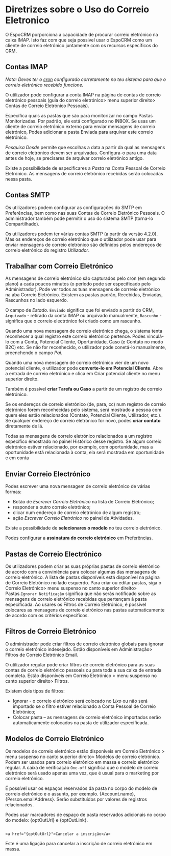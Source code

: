 # Diretrizes sobre o Uso do Correio Eletronico

O EspoCRM porporciona a capacidade de procurar correio eletrónico na caixa IMAP. Isto faz com que seja  possivel usar o EspoCRM como um cliente de correio eletrónico juntamente com os recursos específicos do CRM.

## Contas IMAP

*Nota: Deves ter o [cron](https://github.com/espocrm/documentation/blob/master/administration/server-configuration.md#setup-a-crontab) configurado corretamente no teu sistema para que o correio eletrónico recebido funcione.*

O utilizador pode configurar a conta IMAP na página de contas de correio eletrónico pessoais (guia do correio eletrónico> menu superior direito> Contas de Correio Eletrónico Pessoais).

Especifica quais as pastas que são para monitorizar no campo Pastas Monitorizadas. Por padrão, ele está configurado no INBOX. Se usas um cliente de correio eletrónico externo para enviar mensagens de correio eletrónico, Podes adicionar a pasta Enviada para arquivar este correio eletrónico.

*Pesquisa Desde* permite que escolhas a data a partir da qual as mensagens de correio eletrónico devem ser arquivadas. Configura-o para uma data antes de hoje, se precisares de arquivar correio eletrónico antigo.

Existe a possibilidade de especificares a *Pasta* na Conta Pessoal de Correio Eletrónico. As mensagens de correio eletrónico recebidas serão colocadas nessa pasta.

## Contas SMTP

Os utilizadores podem configurar as configurações do SMTP em Preferências, bem como nas suas Contas de Correio Eletrónico Pessoais. O administrador também pode permitir o uso do sistema SMTP (torna-lo Compartilhado).

Os utilizadores podem ter várias contas SMTP (a partir da versão 4.2.0). Mas os endereços de correio eletrónico que o utilizador pode usar para enviar mensagens de correio eletrónico são definidos pelos endereços de correio eletrónico do registro *Utilizador*.

## Trabalhar com Correio Eletrónico

As mensagens de correio eletrónico são capturados pelo cron (em segundo plano) a cada poucos minutos (o período pode ser especificado pelo Administrador).
Pode ver todos as tuas mensagens de corrreio eletrónico na aba Correio Eletrónico. Existem as pastas padrão, Recebidas, Enviadas, Rascunhos no lado esquerdo.

O campo de *Estado*. `Enviado` significa que foi enviado a partir do CRM, `Arquivado` - retirado da conta IMAP ou arquivado manualmente, `Rascunho` - significa que o correio electrónico foi criado como um rascunho.

Quando uma nova mensagem de correio eletrónico chega, o sistema tenta reconhecer a qual registro este correio eletrónico pertence. Podes vinculá-lo com a Conta, Potencial Cliente, Oportunidade, Caso (e Contato no modo B2C) etc. Se não for reconhecido, o utilizador pode conetá-lo manualmente, preenchendo o campo *Pai*.

Quando uma nova mensagem de correio eletrónico vier de um novo potencial cliente, o utilizador pode **converte-lo em Potencial Cliente**. Abre a entrada de correio eletrónico e clica em Criar potencial cliente no menu superior direito.

Também é possível **criar Tarefa ou Caso** a partir de um registro de correio eletrónico.

Se os endereços de correio eletrónico (de, para, cc) num registro de correio eletrónico forem reconhecidas pelo sistema, será mostrado a pessoa com quem eles estão relacionados (Contato, Potencial Cliente, Utilizador, etc.). Se qualquer endereço de correio eletrónico for novo, podes **criar contato** diretamente de lá.

Todas as mensagens de correio eletrónico relacionados a um registro específico émostrado no painel Histórico desse registro. Se algum correio eletrónico estiver relacionado, por exemplo, com oportunidade, mas a oportunidade está relacionada à conta, ela será mostrada em oportunidade e em conta

## Enviar Correio Electrónico

Podes escrever uma nova mensagem de correio eletrónico de várias formas:
* Botão de *Escrever Correio Eletrónico* na lista de Correio Eletrónico;
* responder a outro correio eletrónico;
* clicar num endereço de correio eletrónico de algum registro;
* ação *Escrever Correio Eletrónico* no painel de Atividades.

Existe a possibilidade de **selecionares o modelo** no teu correio eletrónico.

Podes configurar a **assinatura do correio eletrónico** em Preferências.

## Pastas de Correio Electrónico

Os utilizadores podem criar as suas próprias pastas de correio eletrónico de acordo com a conviniência para colocar algumas das mensagens de correio eletrónico. A lista de pastas disponíveis está disponível na página de Correio Eletrónico no lado esquerdo. Para criar ou editar pastas, siga o Correio Eletrónico> menu suspenso no canto superior direito> Pastas.`Ignorar Notificação` significa que não serás notificado sobre as mensagens de correio eletrónico recebidas que pertençam à pasta especificada. Ao usares os Filtros de Correio Eletrónico, é possível colocares as mensagens de correio eletrónico nas pastas automaticamente de acordo com os critérios específicos.

## Filtros de Correio Eletrónico

O administrador pode criar filtros de correio eletrónico globais para ignorar o correio eletrónico indesejado. Estão disponíveis em Administração> Filtros de Correio Eletrónico Email.

O utilizador regular pode criar filtros de correio eletrónico para as suas contas de correio eletrónico pessoais ou para toda a sua caixa de entrada completa. Estão disponíveis em Correio Eletrónico > menu suspenso no canto superior direito> Filtros.

Existem dois tipos de filtros:
* Ignorar - o correio eletrónico será colocado no *Lixo* ou não será importado se o filtro estiver relacionado a Conta Pessoal de Correio Eletrónico;
* Colocar pasta – as mensagens de correio eletrónico importados serão automaticamente colocados na pasta de utilizador especificada.

## Modelos de Correio Eletrónico

Os modelos de correio eletrónico estão disponíveis em Correio Eletrónico > menu suspenso no canto superior direito> Modelos de correio eletrónico. Podem ser usados para correio eletrónico em massa e correio eletrónico regular. A caixa de verificação `One-off` significa que o modelo de correio eletrónico será usado apenas uma vez, que é usual para o marketing por correio eletrónico.

É possível usar os espaços reservados da pasta no corpo do modelo de correio eletrónico e o assunto, por exemplo. {Account.name}, {Person.emailAddress}. Serão substituídos por valores de registros relacionados.

 Podes usar marcadores de espaço de pasta reservados adicionais no corpo do modelo: {optOutUrl} e {optOutLink}.
```

<a href="{optOutUrl}">Cancelar a inscrição</a>
```

Este é uma ligação para cancelar a inscrição de correio eletrónico em massa.
